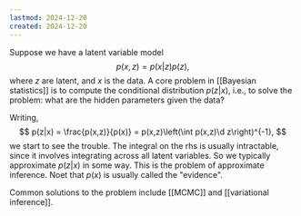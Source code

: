 ```yaml
---
lastmod: 2024-12-20
created: 2024-12-20
---
```


Suppose we have a latent variable model 
$$
p(x,z) = p(x|z)p(z),
$$
where $z$ are latent, and $x$ is the data. A core problem in [[Bayesian statistics]] is to compute the conditional distribution $p(z|x)$, i.e., to solve the problem: what are the hidden parameters given the data? 

Writing, 
$$
p(z|x) = \frac{p(x,z)}{p(x)} = p(x,z)\left(\int p(x,z)\d z\right)^{-1},
$$
we start to see the trouble. The integral on the rhs is usually intractable, since it involves integrating across all latent variables. So we typically approximate $p(z|x)$ in some way. This is the problem of approximate inference. Noet that $p(x)$ is usually called the "evidence". 

Common solutions to the problem include [[MCMC]] and [[variational inference]]. 
